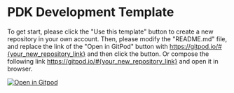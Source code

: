 

# PDK Development Template

To get start, please click the "Use this template" button to create a new repository in your own account. Then, please modify the "README.md" file, and replace the link of the "Open in GitPod" button with https://gitpod.io/#{your_new_repository_link} and then click the button. Or compose the following link https://gitpod.io/#{your_new_repository_link} and open it in browser.

[![Open in Gitpod](https://gitpod.io/button/open-in-gitpod.svg)](https://gitpod.io/#https://github.com/UCSB-IPL/PDK-Template.git)
